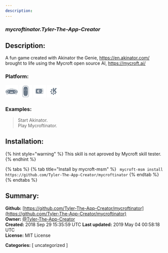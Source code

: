 ```yaml
---
description: 
---
```


### _mycroftinator.Tyler-The-App-Creator_  
## Description:  
A fun game created with Akinator the Genie, https://en.akinator.com/
brought to life using the Mycroft open source AI, https://mycroft.ai/  
  
  
### Platform:  
 ![Mark I](../.gitbook/assets/mark-1-icon.png)  ![Mark II](../.gitbook/assets/mark-2-icon.png)  ![Picroft](../.gitbook/assets/picroft-icon.png)  ![plasmoid](../.gitbook/assets/kde.png)   
### Examples:  
> Start Akinator.  
> Play Mycroftinator.  
  
## Installation:  
{% hint style="warning" %}
This skill is not aproved by Mycroft skill tester.
{% endhint %}
    
{% tabs %}
{% tab title="Install by mycroft-msm" %}
``` mycroft-msm install https://github.com/Tyler-The-App-Creator/mycroftinator```
{% endtab %}
  {% endtabs %}
    
## Summary:  
**Github:** [https://github.com/Tyler-The-App-Creator/mycroftinator](https://github.com/Tyler-The-App-Creator/mycroftinator)  
**Owner:** [@Tyler-The-App-Creator](https://github.com/Tyler-The-App-Creator)  
**Created:** 2018 Sep 29 15:35:59 UTC  **Last updated:** 2019 May 04 00:58:18 UTC  
**License:** MIT License  
  
**Categories:** [ uncategorized ]   
